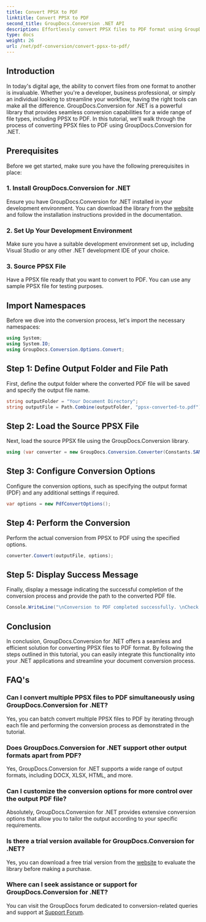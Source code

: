 ```yaml
---
title: Convert PPSX to PDF
linktitle: Convert PPSX to PDF
second_title: GroupDocs.Conversion .NET API
description: Effortlessly convert PPSX files to PDF format using GroupDocs.Conversion for .NET. Streamline your document workflow with this powerful .NET library.
type: docs
weight: 26
url: /net/pdf-conversion/convert-ppsx-to-pdf/
---
```

## Introduction
In today's digital age, the ability to convert files from one format to another is invaluable. Whether you're a developer, business professional, or simply an individual looking to streamline your workflow, having the right tools can make all the difference. GroupDocs.Conversion for .NET is a powerful library that provides seamless conversion capabilities for a wide range of file types, including PPSX to PDF. In this tutorial, we'll walk through the process of converting PPSX files to PDF using GroupDocs.Conversion for .NET.
## Prerequisites
Before we get started, make sure you have the following prerequisites in place:
### 1. Install GroupDocs.Conversion for .NET
Ensure you have GroupDocs.Conversion for .NET installed in your development environment. You can download the library from the [website](https://releases.groupdocs.com/conversion/net/) and follow the installation instructions provided in the documentation.
### 2. Set Up Your Development Environment
Make sure you have a suitable development environment set up, including Visual Studio or any other .NET development IDE of your choice.
### 3. Source PPSX File
Have a PPSX file ready that you want to convert to PDF. You can use any sample PPSX file for testing purposes.

## Import Namespaces
Before we dive into the conversion process, let's import the necessary namespaces:

```csharp
using System;
using System.IO;
using GroupDocs.Conversion.Options.Convert;
```

## Step 1: Define Output Folder and File Path
First, define the output folder where the converted PDF file will be saved and specify the output file name.
```csharp
string outputFolder = "Your Document Directory";
string outputFile = Path.Combine(outputFolder, "ppsx-converted-to.pdf");
```
## Step 2: Load the Source PPSX File
Next, load the source PPSX file using the GroupDocs.Conversion library.
```csharp
using (var converter = new GroupDocs.Conversion.Converter(Constants.SAMPLE_PPSX))
```
## Step 3: Configure Conversion Options
Configure the conversion options, such as specifying the output format (PDF) and any additional settings if required.
```csharp
var options = new PdfConvertOptions();
```
## Step 4: Perform the Conversion
Perform the actual conversion from PPSX to PDF using the specified options.
```csharp
converter.Convert(outputFile, options);
```
## Step 5: Display Success Message
Finally, display a message indicating the successful completion of the conversion process and provide the path to the converted PDF file.
```csharp
Console.WriteLine("\nConversion to PDF completed successfully. \nCheck output in {0}", outputFolder);
```

## Conclusion
In conclusion, GroupDocs.Conversion for .NET offers a seamless and efficient solution for converting PPSX files to PDF format. By following the steps outlined in this tutorial, you can easily integrate this functionality into your .NET applications and streamline your document conversion process.
## FAQ's
### Can I convert multiple PPSX files to PDF simultaneously using GroupDocs.Conversion for .NET?
Yes, you can batch convert multiple PPSX files to PDF by iterating through each file and performing the conversion process as demonstrated in the tutorial.
### Does GroupDocs.Conversion for .NET support other output formats apart from PDF?
Yes, GroupDocs.Conversion for .NET supports a wide range of output formats, including DOCX, XLSX, HTML, and more.
### Can I customize the conversion options for more control over the output PDF file?
Absolutely, GroupDocs.Conversion for .NET provides extensive conversion options that allow you to tailor the output according to your specific requirements.
### Is there a trial version available for GroupDocs.Conversion for .NET?
Yes, you can download a free trial version from the [website](https://releases.groupdocs.com/) to evaluate the library before making a purchase.
### Where can I seek assistance or support for GroupDocs.Conversion for .NET?
You can visit the GroupDocs forum dedicated to conversion-related queries and support at [Support Forum](https://forum.groupdocs.com/c/conversion/11).
